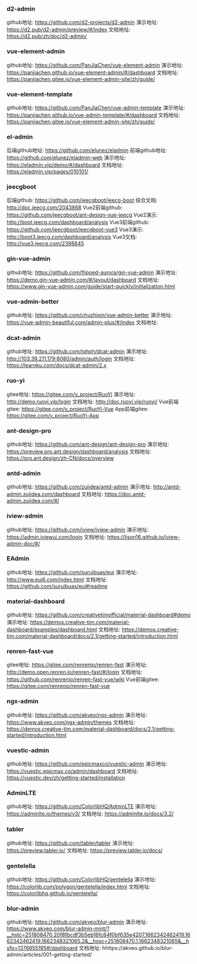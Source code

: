 
### d2-admin

  github地址: https://github.com/d2-projects/d2-admin
  演示地址: https://d2.pub/d2-admin/preview/#/index
  文档地址: https://d2.pub/zh/doc/d2-admin/

### vue-element-admin

  github地址: https://github.com/PanJiaChen/vue-element-admin
  演示地址: https://panjiachen.github.io/vue-element-admin/#/dashboard
  文档地址: https://panjiachen.gitee.io/vue-element-admin-site/zh/guide/

### vue-element-template

  github地址: https://github.com/PanJiaChen/vue-admin-template
  演示地址: https://panjiachen.github.io/vue-admin-template/#/dashboard
  文档地址: https://panjiachen.gitee.io/vue-element-admin-site/zh/guide/

### el-admin

  后端github地址: https://github.com/elunez/eladmin
  前端github地址: https://github.com/elunez/eladmin-web
  演示地址: https://eladmin.vip/demo/#/dashboard
  文档地址: https://eladmin.vip/pages/010101/

### jeecgboot

  后端github: https://github.com/jeecgboot/jeecg-boot
  综合文档: http://doc.jeecg.com/2043868
  Vue2前端github: https://github.com/jeecgboot/ant-design-vue-jeecg
  Vue2演示: http://boot.jeecg.com/dashboard/analysis
  Vue3前端github: https://github.com/jeecgboot/jeecgboot-vue3
  Vue3演示: http://boot3.jeecg.com/dashboard/analysis
  Vue3文档: http://vue3.jeecg.com/2398845

### gin-vue-admin

  github地址: https://github.com/flipped-aurora/gin-vue-admin
  演示地址: https://demo.gin-vue-admin.com/#/layout/dashboard
  文档地址: https://www.gin-vue-admin.com/guide/start-quickly/initialization.html

### vue-admin-better

  github地址: https://github.com/chuzhixin/vue-admin-better
  演示地址: https://vue-admin-beautiful.com/admin-plus/#/index
  文档地址: 

### dcat-admin

  github地址: https://github.com/jqhph/dcat-admin
  演示地址: http://103.39.211.179:8080/admin/auth/login
  文档地址: https://learnku.com/docs/dcat-admin/2.x

### ruo-yi

  gitee地址: https://gitee.com/y_project/RuoYi
  演示地址: http://demo.ruoyi.vip/login
  文档地址: http://doc.ruoyi.vip/ruoyi/
  Vue前端gitee: https://gitee.com/y_project/RuoYi-Vue
  App前端gitee: https://gitee.com/y_project/RuoYi-App

### ant-design-pro

  github地址: https://github.com/ant-design/ant-design-pro
  演示地址: https://preview.pro.ant.design/dashboard/analysis
  文档地址: https://pro.ant.design/zh-CN/docs/overview

### antd-admin

  github地址: https://github.com/zuiidea/antd-admin
  演示地址: http://antd-admin.zuiidea.com/dashboard
  文档地址: https://doc.antd-admin.zuiidea.com/#/

### iview-admin

  github地址: https://github.com/iview/iview-admin
  演示地址: https://admin.iviewui.com/login
  文档地址: https://lison16.github.io/iview-admin-doc/#/

### EAdmin

  github地址: https://github.com/suruibuas/eui
  演示地址: http://www.eui6.com/index.html
  文档地址: https://github.com/suruibuas/eui#readme

### material-dashboard

  github地址: https://github.com/creativetimofficial/material-dashboard#demo
  演示地址: https://demos.creative-tim.com/material-dashboard/examples/dashboard.html
  文档地址: https://demos.creative-tim.com/material-dashboard/docs/2.1/getting-started/introduction.html

### renren-fast-vue

  gitee地址: https://gitee.com/renrenio/renren-fast
  演示地址: http://demo.open.renren.io/renren-fast/#/login
  文档地址: https://github.com/renrenio/renren-fast-vue/wiki
  Vue前端gitee: https://gitee.com/renrenio/renren-fast-vue

### ngx-admin

  github地址: https://github.com/akveo/ngx-admin
  演示地址: https://www.akveo.com/ngx-admin/themes
  文档地址: https://demos.creative-tim.com/material-dashboard/docs/2.1/getting-started/introduction.html

### vuestic-admin

  github地址: https://github.com/epicmaxco/vuestic-admin
  演示地址: https://vuestic.epicmax.co/admin/dashboard
  文档地址: https://vuestic.dev/zh/getting-started/installation

### AdminLTE

  github地址: https://github.com/ColorlibHQ/AdminLTE
  演示地址: https://adminlte.io/themes/v3/
  文档地址: https://adminlte.io/docs/3.2/

### tabler

  github地址: https://github.com/tabler/tabler
  演示地址: https://preview.tabler.io/
  文档地址: https://preview.tabler.io/docs/

### gentelella

  github地址: https://github.com/ColorlibHQ/gentelella
  演示地址: https://colorlib.com/polygon/gentelella/index.html
  文档地址: https://colorlibhq.github.io/gentelella/

### blur-admin

  github地址: https://github.com/akveo/blur-admin
  演示地址: https://www.akveo.com/blur-admin-mint/?__hstc=251808470.20f8fbcdf3b5eb16fc64f0bf635e4207.1662342462419.1662342462419.1662348321065.2&__hssc=251808470.1.1662348321065&__hsfp=1376655195#/dashboard
  文档地址: hhttps://akveo.github.io/blur-admin/articles/001-getting-started/
